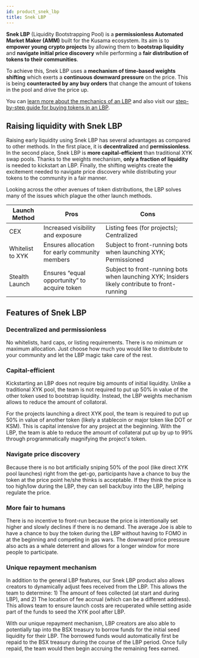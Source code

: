 ```yaml
---
id: product_snek_lbp
title: Snek LBP
---
```


**Snek LBP** (Liquidity Bootstrapping Pool) is a **permissionless Automated Market Maker (AMM)** built for the Kusama ecosystem. Its aim is to **empower young crypto projects** by allowing them to **bootstrap liquidity** and **navigate initial price discovery** while performing a **fair distribution of tokens to their communities**.

To achieve this, Snek LBP uses a **mechanism of time-based weights shifting** which exerts a **continuous downward pressure** on the price. This is being **counteracted by any buy orders**  that change the amount of tokens in the pool and drive the price up.

You can [learn more about the mechanics of an LBP](/howto_snek_lbp_mechanics) and also visit our [step-by-step guide for buying tokens in an LBP](/howto_snek_lbp_buy).

## Raising liquidity with Snek LBP
Raising early liquidity using Snek LBP has several advantages as compared to other methods. In the first place, it is **decentralized** and **permissionless**. In the second place, Snek LBP is **more capital-efficient** than traditional XYK swap pools. Thanks to the weights mechanism, **only a fraction of liquidity** is needed to kickstart an LBP. Finally, the shifting weights create the excitement needed to navigate price discovery while distributing your tokens to the community in a fair manner.

Looking across the other avenues of token distributions, the LBP solves many of the issues which plague the other launch methods.

| Launch Method | Pros | Cons |
| --- | --- | --- |
| CEX | Increased visibility and exposure | Listing fees (for projects); Centralized |
| Whitelist to XYK | Ensures allocation for early community members | Subject to front-running bots when launching XYK; Permissioned |
| Stealth Launch | Ensures “equal opportunity” to acquire token | Subject to front-running bots when launching XYK; Insiders likely contribute to front-running |

## Features of Snek LBP

### Decentralized **and permissionless**

No whitelists, hard caps, or listing requirements. There is no minimum or maximum allocation. Just choose how much you would like to distribute to your community and let the LBP magic take care of the rest.

### **Capital-efficient**

Kickstarting an LBP does not require big amounts of initial liquidity. Unlike a traditional XYK pool, the team is not required to put up 50% in value of the other token used to bootstrap liquidity. Instead, the LBP weights mechanism allows to reduce the amount of collatoral.

For the projects launching a direct XYK pool, the team is required to put up 50% in value of another token (likely a stablecoin or major token like DOT or KSM). This is capital intensive for any project at the beginning. With the LBP, the team is able to reduce the amount of  collateral put up by up to 99% through programmatically magnifying the project's token.

### **Navigate price discovery**

Because there is no bot artificially sniping 50% of the pool (like direct XYK pool launches) right from the get-go, participants have a chance to buy the token at the price point he/she thinks is acceptable. If they think the price is too high/low during the LBP, they can sell back/buy into the LBP, helping regulate the price.

### **More fair to humans**

There is no incentive to front-run because the price is intentionally set higher and slowly declines if there is no demand. The average Joe is able to have a chance to buy the token during the LBP without having to FOMO in at the beginning and competing in gas wars. The downward price pressure also acts as a whale deterrent and allows for a longer window for more people to participate.

### Unique repayment mechanism

In addition to the general LBP features, our Snek LBP product also allows creators to dynamically adjust fees received from the LBP. This allows the team to determine: 1) The amount of fees collected (at start and during LBP), and 2) The location of fee accrual (which can be a different address). This allows team to ensure launch costs are recuperated while setting aside part of the funds to seed the XYK pool after LBP. 

With our unique repayment mechanism, LBP creators are also able to potentially tap into the BSX treasury to borrow funds for the initial seed liquidity for their LBP. The borrowed funds would automatically first be repaid to the BSX treasury during the course of the LBP period. Once fully repaid, the team would then begin accruing the remaining fees earned.
